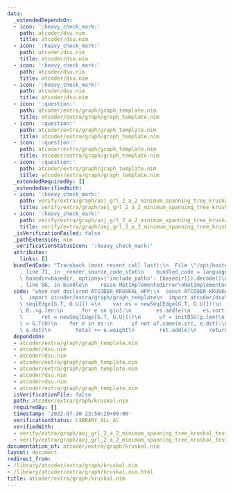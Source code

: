 ```yaml
---
data:
  _extendedDependsOn:
  - icon: ':heavy_check_mark:'
    path: atcoder/dsu.nim
    title: atcoder/dsu.nim
  - icon: ':heavy_check_mark:'
    path: atcoder/dsu.nim
    title: atcoder/dsu.nim
  - icon: ':heavy_check_mark:'
    path: atcoder/dsu.nim
    title: atcoder/dsu.nim
  - icon: ':heavy_check_mark:'
    path: atcoder/dsu.nim
    title: atcoder/dsu.nim
  - icon: ':question:'
    path: atcoder/extra/graph/graph_template.nim
    title: atcoder/extra/graph/graph_template.nim
  - icon: ':question:'
    path: atcoder/extra/graph/graph_template.nim
    title: atcoder/extra/graph/graph_template.nim
  - icon: ':question:'
    path: atcoder/extra/graph/graph_template.nim
    title: atcoder/extra/graph/graph_template.nim
  - icon: ':question:'
    path: atcoder/extra/graph/graph_template.nim
    title: atcoder/extra/graph/graph_template.nim
  _extendedRequiredBy: []
  _extendedVerifiedWith:
  - icon: ':heavy_check_mark:'
    path: verify/extra/graph/aoj_grl_2_a_2_minimum_spanning_tree_kruskal_test.nim
    title: verify/extra/graph/aoj_grl_2_a_2_minimum_spanning_tree_kruskal_test.nim
  - icon: ':heavy_check_mark:'
    path: verify/extra/graph/aoj_grl_2_a_2_minimum_spanning_tree_kruskal_test.nim
    title: verify/extra/graph/aoj_grl_2_a_2_minimum_spanning_tree_kruskal_test.nim
  _isVerificationFailed: false
  _pathExtension: nim
  _verificationStatusIcon: ':heavy_check_mark:'
  attributes:
    links: []
  bundledCode: "Traceback (most recent call last):\n  File \"/opt/hostedtoolcache/Python/3.10.6/x64/lib/python3.10/site-packages/onlinejudge_verify/documentation/build.py\"\
    , line 71, in _render_source_code_stat\n    bundled_code = language.bundle(stat.path,\
    \ basedir=basedir, options={'include_paths': [basedir]}).decode()\n  File \"/opt/hostedtoolcache/Python/3.10.6/x64/lib/python3.10/site-packages/onlinejudge_verify/languages/nim.py\"\
    , line 86, in bundle\n    raise NotImplementedError\nNotImplementedError\n"
  code: "when not declared ATCODER_KRUSKAL_HPP:\n  const ATCODER_KRUSKAL_HPP* = 1\n\
    \  import atcoder/extra/graph/graph_template\n  import atcoder/dsu\n  proc kruskal*[G:Graph](g:G):(G.T,\
    \ seq[Edge[G.T, G.U]]) =\n    var es = newSeq[Edge[G.T, G.U]]()\n    for u in\
    \ 0..<g.len:\n      for e in g[u]:\n        es.add(e)\n    es.sort()\n    var\n\
    \      ret = newSeq[Edge[G.T, G.U]]()\n      uf = initDSU(g.len)\n      total\
    \ = G.T(0)\n    for e in es:\n      if not uf.same(e.src, e.dst):\n        uf.merge(e.src,\
    \ e.dst)\n        total += e.weight\n        ret.add(e)\n    return (total, ret)\n"
  dependsOn:
  - atcoder/extra/graph/graph_template.nim
  - atcoder/dsu.nim
  - atcoder/dsu.nim
  - atcoder/extra/graph/graph_template.nim
  - atcoder/extra/graph/graph_template.nim
  - atcoder/dsu.nim
  - atcoder/dsu.nim
  - atcoder/extra/graph/graph_template.nim
  isVerificationFile: false
  path: atcoder/extra/graph/kruskal.nim
  requiredBy: []
  timestamp: '2022-07-30 23:50:20+09:00'
  verificationStatus: LIBRARY_ALL_AC
  verifiedWith:
  - verify/extra/graph/aoj_grl_2_a_2_minimum_spanning_tree_kruskal_test.nim
  - verify/extra/graph/aoj_grl_2_a_2_minimum_spanning_tree_kruskal_test.nim
documentation_of: atcoder/extra/graph/kruskal.nim
layout: document
redirect_from:
- /library/atcoder/extra/graph/kruskal.nim
- /library/atcoder/extra/graph/kruskal.nim.html
title: atcoder/extra/graph/kruskal.nim
---
```


